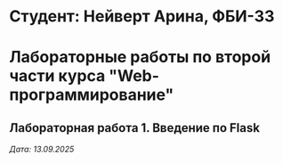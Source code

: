 # Студент: Нейверт Арина, ФБИ-33

# Лабораторные работы по второй части курса "Web-программирование"

## Лабораторная работа 1. Введение по Flask

*Дата: 13.09.2025* 

